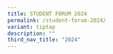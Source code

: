 ```yaml
---
title: STUDENT FORUM 2024
permalink: /student-forum-2024/
variant: tiptap
description: ""
third_nav_title: "2024"
---
```

